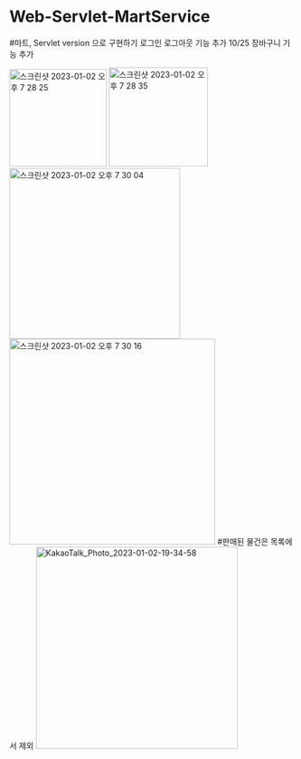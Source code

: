# Web-Servlet-MartService
#마트, Servlet version 으로 구현하기
로그인 로그아웃 기능 추가
10/25 장바구니 기능 추가

<img width="172" alt="스크린샷 2023-01-02 오후 7 28 25" src="https://user-images.githubusercontent.com/114963418/210220702-19d3fe16-269b-4eb1-9f81-081e4674f8b5.png">
<img width="175" alt="스크린샷 2023-01-02 오후 7 28 35" src="https://user-images.githubusercontent.com/114963418/210220793-31e8c256-994c-42b3-b304-e68730131981.png">

<img width="302" alt="스크린샷 2023-01-02 오후 7 30 04" src="https://user-images.githubusercontent.com/114963418/210220610-5055a554-3fad-4760-88d4-ac4333dc5311.png">
<img width="364" alt="스크린샷 2023-01-02 오후 7 30 16" src="https://user-images.githubusercontent.com/114963418/210220653-1f172e9b-dd8c-4af6-925b-836728d8c24f.png">
#판매된 물건은 목록에서 제외

<img width="357" alt="KakaoTalk_Photo_2023-01-02-19-34-58" src="https://user-images.githubusercontent.com/114963418/210221011-d8bf2c6c-d6ac-48ac-afab-39b6fa63895e.png">


